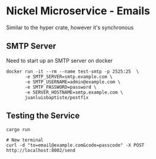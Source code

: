 # Nickel Microservice - Emails

Similar to the hyper crate, however it's synchronous

## SMTP Server
Need to start up an SMTP server on docker
```shell script
docker run -it --rm --name test-smtp -p 2525:25  \
       -e SMTP_SERVER=smtp.example.com \
       -e SMTP_USERNAME=admin@example.com \
       -e SMTP_PASSWORD=password \
       -e SERVER_HOSTNAME=smtp.example.com \
       juanluisbaptiste/postfix
```

## Testing the Service
```shell script
cargo run

# New terminal
curl -d "to=email@example.com&code=passcode" -X POST http://localhost:8002/send
```